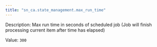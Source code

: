 ```yaml
---
title: "sn_ca.state_management.max_run_time"
---
```


Description: Max run time in seconds of scheduled job (Job will finish processing current item after time has elapsed)

Value: `300`